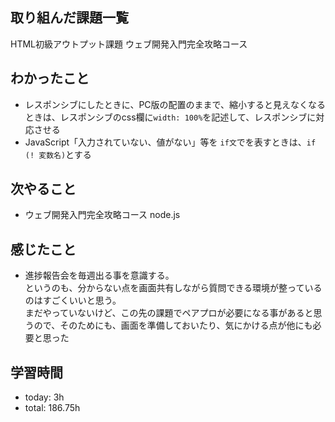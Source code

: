  ##  取り組んだ課題一覧

HTML初級アウトプット課題
ウェブ開発入門完全攻略コース

 ##  わかったこと

- レスポンシブにしたときに、PC版の配置のままで、縮小すると見えなくなるときは、レスポンシブのcss欄に`width: 100%`を記述して、レスポンシブに対応させる
- JavaScript「入力されていない、値がない」等を `if文`でを表すときは、`if (! 変数名)`とする

 ##  次やること

- ウェブ開発入門完全攻略コース node.js

 ##  感じたこと

- 進捗報告会を毎週出る事を意識する。<br>
というのも、分からない点を画面共有しながら質問できる環境が整っているのはすごくいいと思う。<br>
まだやっていないけど、この先の課題でペアプロが必要になる事があると思うので、そのためにも、画面を準備しておいたり、気にかける点が他にも必要と思った

 ##  学習時間
- today: 3h
- total: 186.75h